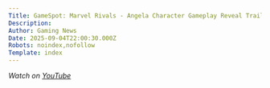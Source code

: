 ```yaml
---
Title: GameSpot: Marvel Rivals - Angela Character Gameplay Reveal Trailer | The Hand of Heven Descends
Description: 
Author: Gaming News
Date: 2025-09-04T22:00:30.000Z
Robots: noindex,nofollow
Template: index
---
```

<p><em>Watch on <a href="https://www.youtube.com/watch?v=QC75r_gVIo4" rel="noopener noreferrer">YouTube</a></em></p>

